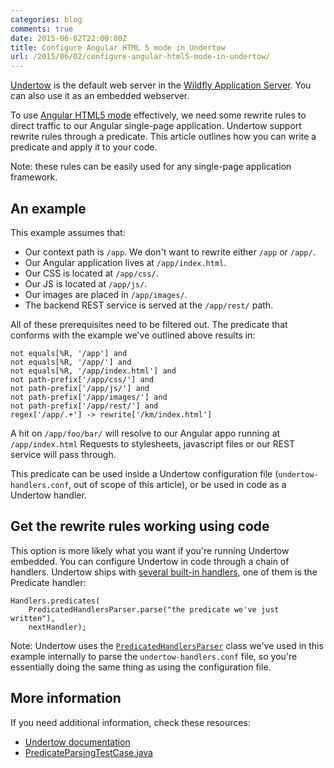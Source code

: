 ```yaml
---
categories: blog
comments: true
date: 2015-06-02T22:00:00Z
title: Configure Angular HTML 5 mode in Undertow
url: /2015/06/02/configure-angular-html5-mode-in-undertow/
---
```


[Undertow](http://undertow.io) is the default web server in the [Wildfly Application Server](http://wildfly.org). You can also use it as an embedded webserver.

To use [Angular HTML5 mode](https://docs.angularjs.org/guide/$location#hashbang-and-html5-modes) effectively, we need some rewrite rules to direct traffic to our Angular single-page application. Undertow support rewrite rules through a predicate. This article outlines how you can write a predicate and apply it to your code.

<!--more-->

Note: these rules can be easily used for any single-page application framework.

## An example

This example assumes that:

* Our context path is `/app`. We don't want to rewrite either `/app` or `/app/`.
* Our Angular application lives at `/app/index.html`.
* Our CSS is located at `/app/css/`.
* Our JS is located at `/app/js/`.
* Our images are placed in `/app/images/`.
* The backend REST service is served at the `/app/rest/` path.

All of these prerequisites need to be filtered out. The predicate that conforms with the example we've outlined above results in:

	not equals[%R, '/app'] and
	not equals[%R, '/app/'] and
	not equals[%R, '/app/index.html'] and
	not path-prefix['/app/css/'] and
	not path-prefix['/app/js/'] and
	not path-prefix['/app/images/'] and
	not path-prefix['/app/rest/'] and
	regex['/app/.+'] -> rewrite['/km/index.html']

A hit on `/app/foo/bar/` will resolve to our Angular appo running at `/app/index.html` Requests to stylesheets, javascript files or our REST service will pass through.

This predicate can be used inside a Undertow configuration file (`undertow-handlers.conf`, out of scope of this article), or be used in code as a Undertow handler.

## Get the rewrite rules working using code

This option is more likely what you want if you're running Undertow embedded. You can configure Undertow in code through a chain of handlers. Undertow ships with [several built-in handlers](http://undertow.io/undertow-docs/undertow-docs-1.2.0/index.html#built-in-handlers), one of them is the Predicate handler:

	Handlers.predicates(
	    PredicatedHandlersParser.parse("the predicate we've just written"),
	    nextHandler);

Note: Undertow uses the [`PredicatedHandlersParser`](https://github.com/undertow-io/undertow/blob/master/core/src/main/java/io/undertow/server/handlers/builder/PredicatedHandlersParser.java) class we've used in this example internally to parse the `undertow-handlers.conf` file, so you're essentially doing the same thing as using the configuration file.

## More information

If you need additional information, check these resources:

* [Undertow documentation](http://undertow.io/undertow-docs/undertow-docs-1.2.0/predicates-attributes-handlers.html)
* [PredicateParsingTestCase.java](https://github.com/undertow-io/undertow/blob/master/core/src/test/java/io/undertow/predicate/PredicateParsingTestCase.java)

